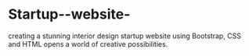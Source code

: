 # Startup--website-
creating a stunning interior design startup website using Bootstrap, CSS and HTML opens a world of creative possibilities.
